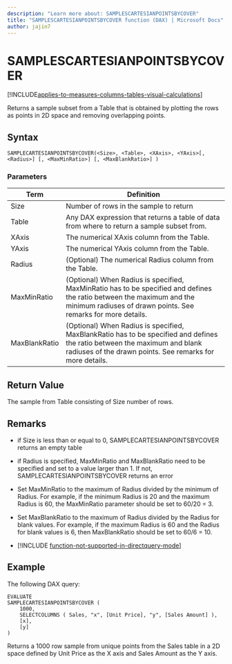 ```yaml
---
description: "Learn more about: SAMPLESCARTESIANPOINTSBYCOVER"
title: "SAMPLESCARTESIANPOINTSBYCOVER function (DAX) | Microsoft Docs"
author: jajin7
---
```


# SAMPLESCARTESIANPOINTSBYCOVER

[!INCLUDE[applies-to-measures-columns-tables-visual-calculations](includes/applies-to-measures-columns-tables-visual-calculations.md)]

Returns a sample subset from a Table that is obtained by plotting the rows as points in 2D space and removing overlapping points.

## Syntax

```dax
SAMPLECARTESIANPOINTSBYCOVER(<Size>, <Table>, <XAxis>, <YAxis>[, <Radius>] [, <MaxMinRatio>] [, <MaxBlankRatio>] )
```

### Parameters

|Term|Definition|  
|--------|--------------|  
|Size|Number of rows in the sample to return|
|Table|Any DAX expression that returns a table of data from where to return a sample subset from.|
|XAxis|The numerical XAxis column from the Table.|
|YAxis|The numerical YAxis column from the Table.|
|Radius|(Optional) The numerical Radius column from the Table.|
|MaxMinRatio|(Optional) When Radius is specified, MaxMinRatio has to be specified and defines the ratio between the maximum and the minimum radiuses of drawn points. See remarks for more details.|
|MaxBlankRatio|(Optional) When Radius is specified, MaxBlankRatio has to be specified and defines the ratio between the maximum and blank radiuses of the drawn points. See remarks for more details. |

## Return Value

The sample from Table consisting of Size number of rows.

## Remarks
- if Size is less than or equal to 0, SAMPLECARTESIANPOINTSBYCOVER returns an empty table
- if Radius is specified, MaxMinRatio and MaxBlankRatio need to be specified and set to a value larger than 1. If not, SAMPLECARTESIANPOINTSBYCOVER returns an error
- Set MaxMinRatio to the maximum of Radius divided by the minimum of Radius. For example, if the minimum Radius is 20 and the maximum Radius is 60, the MaxMinRatio parameter should be set to 60/20 = 3.
- Set MaxBlankRatio to the maximum of Radius divided by the Radius for blank values. For example, if the maximum Radius is 60 and the Radius for blank values is 6, then MaxBlankRatio should be set to 60/6 = 10.

- [!INCLUDE [function-not-supported-in-directquery-mode](includes/function-not-supported-in-directquery-mode.md)]

## Example

The following DAX query:

```dax
EVALUATE
SAMPLECARTESIANPOINTSBYCOVER (
    1000,
    SELECTCOLUMNS ( Sales, "x", [Unit Price], "y", [Sales Amount] ),
    [x],
    [y]
)
```

Returns a 1000 row sample from unique points from the Sales table in a 2D space defined by Unit Price as the X axis and Sales Amount as the Y axis.